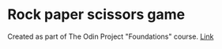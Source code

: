 # Rock paper scissors game

Created as part of The Odin Project "Foundations" course.
[Link](https://www.theodinproject.com/paths/foundations/courses/foundations/lessons/rock-paper-scissors)
